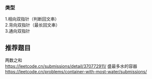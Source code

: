 ### 类型
1.相向双指针（判断回文串）  
2.背向双指针（最长回文串）  
3.通向双指针

## 推荐题目
两数之和  
https://leetcode.cn/submissions/detail/370772911/
盛最多水的容器
https://leetcode.cn/problems/container-with-most-water/submissions/
